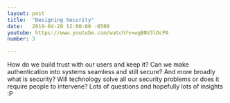 ```yaml
---
layout: post
title:  "Designing Security"
date:   2019-04-20 12:00:00 -0500
youtube: https://www.youtube.com/watch?v=wgBNV3lOcPA
number: 3

---
```


How do we build trust with our users and keep it? Can we make authentication into systems seamless and still secure? And more broadly what is security? Will technology solve all our security problems or does it require people to intervene? Lots of questions and hopefully lots of insights :P